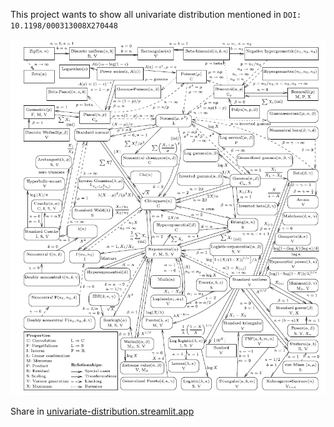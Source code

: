 This project wants to show all univariate distribution mentioned in `DOI: 10.1198/000313008X270448`

![Distribution Relationships](./relationships.png)

Share in [univariate-distribution.streamlit.app](https://univariate-distribution.streamlit.app/)